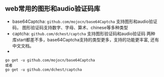 
## web常用的图形和audio验证码库
- base64Captcha: `github.com/mojocn/base64Captcha` 支持图形和audio验证码， 图形验证码支持数字、字母、算术、chinese等多种类型
- captcha: `github.com/dchest/captcha`  支持图形验证码和audio验证码
两种库start都差不多，base64Captcha支持的类型更多，支持的功能更丰富, 还有中文文档。
- 
```shell
go get -u github.com/mojocn/base64Captcha
或者
go get -u github.com/dchest/captcha
```